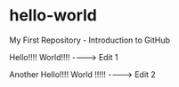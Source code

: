 # hello-world
My First Repository - Introduction to GitHub

Hello!!!! World!!!! ----> Edit 1

Another Hello!!!! World !!!!! ----> Edit 2
